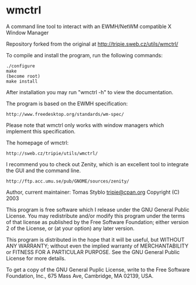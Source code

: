 # wmctrl
A command line tool to interact with an EWMH/NetWM compatible X Window Manager


Repository forked from the original at http://tripie.sweb.cz/utils/wmctrl/


To compile and install the program, run the following commands:

    ./configure
    make
    (become root)
    make install


After installation you may run "wmctrl -h" to view the documentation.


The program is based on the EWMH specification:

    http://www.freedesktop.org/standards/wm-spec/

Please note that wmctrl only works with window managers which implement
this specification.


The homepage of wmctrl:

    http://sweb.cz/tripie/utils/wmctrl/


I recommend you to check out Zenity, which is an excellent 
tool to integrate the GUI and the command line.

    http://ftp.acc.umu.se/pub/GNOME/sources/zenity/


Author, current maintainer: Tomas Styblo <tripie@cpan.org>
Copyright (C) 2003

This program is free software which I release under the GNU General Public
License. You may redistribute and/or modify this program under the terms
of that license as published by the Free Software Foundation; either
version 2 of the License, or (at your option) any later version.

This program is distributed in the hope that it will be useful,
but WITHOUT ANY WARRANTY; without even the implied warranty of
MERCHANTABILITY or FITNESS FOR A PARTICULAR PURPOSE.  See the
GNU General Public License for more details.

To get a copy of the GNU General Puplic License,  write to the
Free Software Foundation, Inc., 675 Mass Ave, Cambridge, MA 02139, USA.
